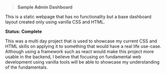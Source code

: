 > **Sample Admin Dashboard**

This is a static webpage that has no functionality but a base dashboard layout created only using vanilla CSS and HTML. 

**Status: Complete**

This was a multi day project that is used to showcase my current CSS and HTML skills on applying it to something that would have a real life use-case. Although
using a framework such as react would make this project more usable in the backend, I believe that focusing on fundamental web development using vanilla tools
will be able to showcase my understanding of the fundamentals.
